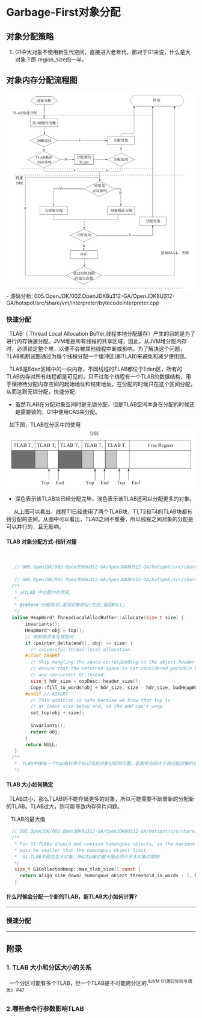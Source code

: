 # Garbage-First对象分配
## 对象分配策略
1. G1中大对象不使用新生代空间，直接进入老年代。那对于G1来说，什么是大对象？即 region_size的一半。

## 对象内存分配流程图
<img src="./pics/Garbage-First-Obj-allocate.jpeg"/>
 - 源码分析: 005.OpenJDK/002.OpenJDK8u312-GA/OpenJDK8U312-GA/hotspot/src/share/vm/interpreter/bytecodeInterpreter.cpp

### 快速分配
&nbsp;&nbsp;TLAB（ Thread Local Allocation Buffer,线程本地分配缓存）产生的目的是为了进行内存快速分配。JVM堆是所有线程的共享区域，因此，从JVM堆分配内存时，必须锁定整个堆，以便不会被其他线程中断或影响。为了解决这个问题，TLAB机制试图通过为每个线程分配一个缓冲区(即TLAB)来避免和减少使用锁。

&nbsp;&nbsp;TLAB是Eden区域中的一块内存，不同线程的TLAB都位于Eden区，所有的TLAB内存对所有线程都是可见的，只不过每个线程有一个TLAB的数据结构，用于保持待分配内存空间的起始地址和结束地址，在分配的时候只在这个区间分配，从而达到无锁分配，快速分配.
- 虽然TLAB在分配对象空间时是无锁分配，但是TLAB空间本身在分配的时候还是需要锁的，G1中使用CAS来分配。

&nbsp;&nbsp;如下图，TLAB在分区中的使用
<img src="./pics/g1-tlab-001.jpeg"/>
- 深色表示该TLAB块已经分配完毕，浅色表示该TLAB还可以分配更多的对象。

&nbsp;&nbsp;&nbsp;&nbsp; 从上图可以看出，线程T1已经使用了两个TLAB块，T1,T2和T4的TLAB块都有待分配的空间。从图中可以看出，TLAB之间不重叠，所以线程之间对象的分配是可以并行的，且无影响。

#### TLAB 对象分配方式-指针对撞
&nbsp;&nbsp;
```c
   // 005.OpenJDK/002.OpenJDK8u312-GA/OpenJDK8U312-GA/hotspot/src/share/vm/interpreter/bytecodeInterpreter.cpp

   // 005.OpenJDK/002.OpenJDK8u312-GA/OpenJDK8U312-GA/hotspot/src/share/vm/memory/threadLocalAllocBuffer.inline.hpp
  /**
   * 从TLAB 中分配内存空间。
   * 
   * @return 分配成功,返回对象地址;失败,返回NULL;
   */ 
  inline HeapWord* ThreadLocalAllocBuffer::allocate(size_t size) {
       invariants();
       HeapWord* obj = top();
       // 判断是否有足够空间
       if (pointer_delta(end(), obj) >= size) {
         // successful thread-local allocation
       #ifdef ASSERT
         // Skip mangling the space corresponding to the object header to
         // ensure that the returned space is not considered parsable by
         // any concurrent GC thread.
         size_t hdr_size = oopDesc::header_size();
         Copy::fill_to_words(obj + hdr_size, size - hdr_size, badHeapWordVal);
       #endif // ASSERT
         // This addition is safe because we know that top is
         // at least size below end, so the add can't wrap.
         set_top(obj + size);
     
         invariants();
         return obj;
       }
       return NULL;
   }
  /**
   *  TLAB中保存一个top指针用于标记当前对象分配的位置，若剩余空间大于待分配对象的空间，则直接修改top=top+ObjSize;
   */ 
```

#### TLAB 大小如何确定
&nbsp;&nbsp;TLAB过小，那么TLAB则不能存储更多的对象，所以可能需要不断重新的分配新的TLAB。TLAB过大，则可能导致内存碎片问题。

&nbsp;&nbsp; TLAB的最大值
```c
  // 005.OpenJDK/002.OpenJDK8u312-GA/OpenJDK8U312-GA/hotspot/src/share/vm/gc_implementation/g1/g1CollectedHeap.cpp
  /**
   * For G1 TLABs should not contain humongous objects, so the maximum TLAB size
   * must be smaller than the humongous object limit.
   *  G1 TLAB不能包含大对象，所以TLAB的最大值必须小于大对象的限制
   */ 
   size_t G1CollectedHeap::max_tlab_size() const {
     return align_size_down(_humongous_object_threshold_in_words - 1, MinObjAlignment);
   }
```

#### 什么时候会分配一个新的TLAB，新TLAB大小如何计算?

---
### 慢速分配


---
## 附录
### 1. TLAB 大小和分区大小的关系
&nbsp;&nbsp;一个分区可能有多个TLAB，但一个TLAB是不可能跨分区的.<sup>《JVM G1源码分析与调优》 P47</sup>

### 2.哪些命令行参数影响TLAB
